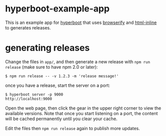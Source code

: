 # hyperboot-example-app

This is an example app for
[hyperboot](http://hyperboot.org) that uses
[browserify](http://browserify.org) and 
[html-inline](https://npmjs.org/package/html-inline)
to generates releases.

# generating releases

Change the files in `app/`, and then generate a new release with `npm run
release` (make sure to have npm 2.0 or later):

```
$ npm run release -- -v 1.2.3 -m 'release message!'
```

once you have a release, start the server on a port:

```
$ hyperboot server -p 9000
http://localhost:9000
```

Open the web page, then click the gear in the upper right corner to view the
available versions. Note that once you start listening on a port, the content
will be cached permanently until you clear your cache.

Edit the files then `npm run release` again to publish more updates.
